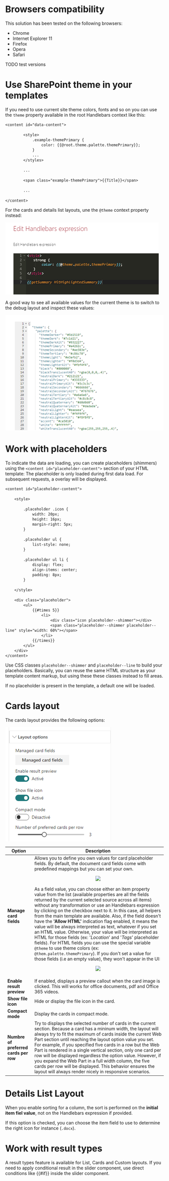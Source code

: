 # Browsers compatibility

This solution has been tested on the following browsers:

- Chrome
- Internet Explorer 11
- Firefox
- Opera
- Safari

TODO test versions

# Use SharePoint theme in your templates

If you need to use current site theme colors, fonts and so on you can use the `theme` property available in the root Handlebars context like this:

```
<content id="data-content">

        <style>
            .example-themePrimary {
                color: {{@root.theme.palette.themePrimary}};
            }
            ...
        </styles>

        ...

        <span class="example-themePrimary">{{Title}}</span>

        ...

</content>
```

For the cards and details list layouts, une the `@theme` context property instead:

![Theme usage in fields](../assets/theme_field.png "Theme usage in fields")

A good way to see all available values for the current theme is to switch to the debug layout and inspect these values:

![Theme properties](../assets/theme_debug.png "Theme properties")

# Work with placeholders

To indicate the data are loading, you can create placeholders (shimmers) using the `<content id="placeholder-content">` section of your HTML template:
The placeholder is only loaded during first data load. For subsequent requests, a overlay will be displayed.

```
<content id="placeholder-content">

    <style>

        .placeholder .icon {
            width: 20px;
            height: 16px;
            margin-right: 5px;
        }

        .placeholder ul {
            list-style: none;
        }

        .placeholder ul li {
            display: flex;
            align-items: center;
            padding: 8px;
        }
            
    </style>

    <div class="placeholder">
        <ul>
            {{#times 5}}   
                <li>
                    <div class="icon placeholder--shimmer"></div>
                    <span class="placeholder--shimmer placeholder--line" style="width: 60%"></span>                
                </li>
            {{/times}}
        </ul>
    </div>
</content>
```

Use CSS classes `placeholder--shimmer` and `placeholder--line` to build your placeholders. Basically, you can reuse the same HTML structure as your template content markup, but using these these classes instead to fill areas.

If no placeholder is present in the template, a default one will be loaded.

# Cards layout

The cards layout provides the following options:

![Card layout options](../assets/cards_layout_options.png "Card layout options")


| Option | Description
| ------ | ---------------
| **Manage card fields** | Allows you to define you own values for card placeholder fields. By default, the document card fields come with predefined mappings but you can set your own.<br><p align="center"><img width="100%" src="../images/documentcards_manage_fields.png"/></p>As a field value, you can choose either an item property value from the list (available properties are all the fields returned by the current selected source across all items) without any transformation or use an Handlebars expression by clicking on the checkbox next to it. In this case, all helpers from the main template are available. Also, if the field doesn't have the **'Allow HTML'** indication flag enabled, it means the value will be always interpreted as text, whatever if you set an HTML value. Otherwise, your value will be interpreted as HTML for those fields (ex: '_Location_' and '_Tags_' placeholder fields). For HTML fields you can use the special variable `@theme` to use theme colors (ex: `@them.palette.themePrimary`). If you don't set a value for those fields (i.e an empty value), they won't appear in the UI:<br><p align="center"><img width="200px" src="../images/documentcards_html_fields.png"/></p>
| **Enable result preview** | If enabled, displays a preview callout when the  card image is clicked. This will works for office documents, pdf and Office 365 videos.
| **Show file icon** | Hide or display the file icon in the card.
| **Compact mode** | Display the cards in compact mode.
| **Numbre of preferred cards per row** | Try to displays the selected number of cards in the current section. Because a card has a mininum width, the layout will always try to fit the maximum of cards inside the current Web Part section until reaching the layout option value you set. For example, if you specified five cards in a row but the Web Part is rendered in a single vertical section, only one card per row will be displayed regardless the option value. However, if you expand the Web Part in a full width column, the five cards per row will be displayed. This behavior ensures the layout will always render nicely in responsive scenarios.

# Details List Layout

When you enable sorting for a column, the sort is performed on the **initial item fiel value**, not on the Handlebars expression if provided.

If this option is checked, you can choose the item field to use to determine the right icon for instance (`.docx`).

# Work with result types

A result types feature is available for List, Cards and Custom layouts. If you need to apply conditional result in the slider component, use direct conditions like {{#if}} inside the slider component.